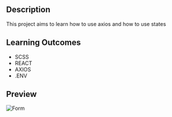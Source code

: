 ## Description
This project aims to learn how to use axios and how to use states

## Learning Outcomes
<ul>
<li>
SCSS
</li>
<li>
REACT
</li>
<li>
AXIOS
</li>
<li>
.ENV
</li>
</ul>

   
## Preview


![Form](RandomUser.gif)
